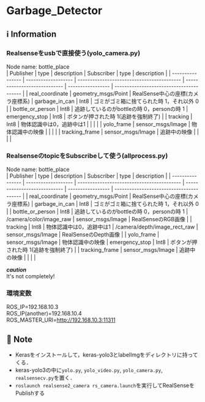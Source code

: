 # Garbage_Detector
## :information_source: Information
### Realsenseをusbで直接使う(yolo_camera.py)   
Node name: bottle_place   
| Publisher        | type                | description                                | Subscriber                   | type              | description                              | 
| ---------------- | ------------------- | ------------------------------------------ | ---------------------------- | ----------------- | ---------------------------------------- | 
| real_coordinate  | geometry_msgs/Point | RealSense中心の座標(カメラ座標系)          | garbage_in_can               | Int8              | ゴミがゴミ箱に捨てられた時 1，それ以外 0 | 
| bottle_or_person | Int8                | 追跡しているのがbottleの時 0，personの時 1 | emergency_stop      | Int8 | ボタンが押された時 1(追跡を強制終了)                     | 
| tracking         | Int8                | 物体認識中は0，追跡中は1                   |  |  |                      | 
| yolo_frame       | sensor_msgs/Image   | 物体認識中の映像                           |                              |                   |                                          | 
| tracking_frame   | sensor_msgs/Image   | 追跡中の映像                               |                              |                   |                                          | 

### RealsenseのtopicをSubscribeして使う(allprocess.py)   
Node name: bottle_place    
| Publisher        | type                | description                                | Subscriber                   | type              | description                              | 
| ---------------- | ------------------- | ------------------------------------------ | ---------------------------- | ----------------- | ---------------------------------------- | 
| real_coordinate  | geometry_msgs/Point | RealSense中心の座標(カメラ座標系)          | garbage_in_can               | Int8              | ゴミがゴミ箱に捨てられた時 1，それ以外 0 | 
| bottle_or_person | Int8                | 追跡しているのがbottleの時 0，personの時 1 | /camera/color/image_raw      | sensor_msgs/Image | RealSenseのRGB画像                       | 
| tracking         | Int8                | 物体認識中は0，追跡中は1                   | /camera/depth/image_rect_raw | sensor_msgs/Image | RealSenseのDepth画像                     | 
| yolo_frame       | sensor_msgs/Image   | 物体認識中の映像                           | emergency_stop                             | Int8                  | ボタンが押された時 1(追跡を強制終了)                                         | 
| tracking_frame   | sensor_msgs/Image   | 追跡中の映像                               |                              |                   |                                          | 

***caution***   
It's not completely!   

### 環境変数   
ROS_IP=192.168.10.3   
ROS_IP(another)=192.168.10.4   
ROS_MASTER_URI=http://192.168.10.3:11311   

## :notebook: Note
- Kerasをインストールして，keras-yolo3とlabelImgをディレクトリに持ってくる．   
- keras-yolo3の中に```yolo.py```, ```yolo_video.py```, ```yolo_camera.py```, ```realsensecv.py```を置く．   
- ```roslaunch realsense2_camera rs_camera.launch```を実行してRealSenseをPublishする
